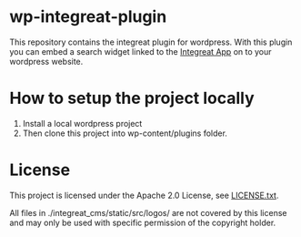 # wp-integreat-plugin
This repository contains the integreat plugin for wordpress.
With this plugin you can embed a search widget linked to the [Integreat App](https://www.integreat.app) on to your wordpress website.

# How to setup the project locally 
1. Install a local wordpress project
2. Then clone this project into wp-content/plugins folder.

# License
This project is licensed under the Apache 2.0 License, see [LICENSE.txt](LICENSE.txt).

All files in ./integreat_cms/static/src/logos/ are not covered by this license and may only be used with specific permission of the copyright holder.
